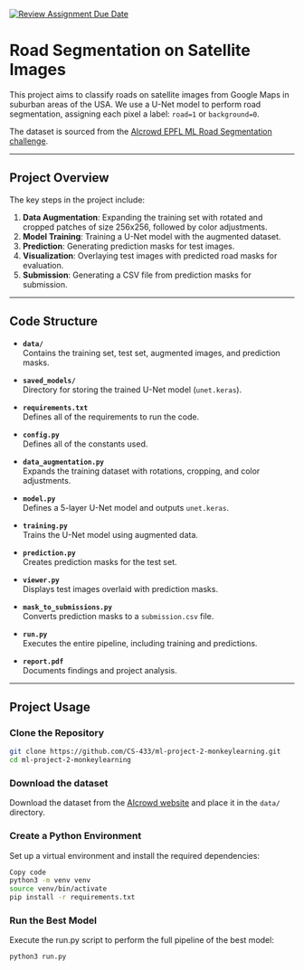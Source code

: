 [![Review Assignment Due Date](https://classroom.github.com/assets/deadline-readme-button-22041afd0340ce965d47ae6ef1cefeee28c7c493a6346c4f15d667ab976d596c.svg)](https://classroom.github.com/a/UDdkOEMs)

# Road Segmentation on Satellite Images

This project aims to classify roads on satellite images from Google Maps in suburban areas of the USA. We use a U-Net model to perform road segmentation, assigning each pixel a label: `road=1` or `background=0`.

The dataset is sourced from the [AIcrowd EPFL ML Road Segmentation challenge](https://www.aicrowd.com/challenges/epfl-ml-road-segmentation/dataset_files).

---

## Project Overview

The key steps in the project include:
1. **Data Augmentation**: Expanding the training set with rotated and cropped patches of size 256x256, followed by color adjustments.
2. **Model Training**: Training a U-Net model with the augmented dataset.
3. **Prediction**: Generating prediction masks for test images.
4. **Visualization**: Overlaying test images with predicted road masks for evaluation.
5. **Submission**: Generating a CSV file from prediction masks for submission.

---

## Code Structure

- **`data/`**  
  Contains the training set, test set, augmented images, and prediction masks.
  
- **`saved_models/`**  
  Directory for storing the trained U-Net model (`unet.keras`).

- **`requirements.txt`**  
  Defines all of the requirements to run the code.

- **`config.py`**  
  Defines all of the constants used.
  
- **`data_augmentation.py`**  
  Expands the training dataset with rotations, cropping, and color adjustments.
  
- **`model.py`**  
  Defines a 5-layer U-Net model and outputs `unet.keras`.
  
- **`training.py`**  
  Trains the U-Net model using augmented data.
  
- **`prediction.py`**  
  Creates prediction masks for the test set.
  
- **`viewer.py`**  
  Displays test images overlaid with prediction masks.
  
- **`mask_to_submissions.py`**  
  Converts prediction masks to a `submission.csv` file.
  
- **`run.py`**  
  Executes the entire pipeline, including training and predictions.
  
- **`report.pdf`**  
  Documents findings and project analysis.

---

## Project Usage

### Clone the Repository
```bash
git clone https://github.com/CS-433/ml-project-2-monkeylearning.git
cd ml-project-2-monkeylearning
```

### Download the dataset
Download the dataset from the [AIcrowd website](https://www.aicrowd.com/challenges/epfl-ml-road-segmentation/dataset_files) and place it in the `data/` directory.

### Create a Python Environment
Set up a virtual environment and install the required dependencies:

```bash
Copy code
python3 -m venv venv
source venv/bin/activate
pip install -r requirements.txt
```

### Run the Best Model
Execute the run.py script to perform the full pipeline of the best model:
```bash
python3 run.py
```